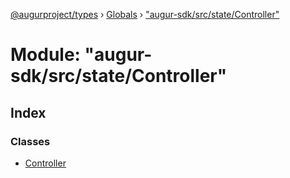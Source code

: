 [@augurproject/types](../README.md) › [Globals](../globals.md) › ["augur-sdk/src/state/Controller"](_augur_sdk_src_state_controller_.md)

# Module: "augur-sdk/src/state/Controller"

## Index

### Classes

* [Controller](../classes/_augur_sdk_src_state_controller_.controller.md)

